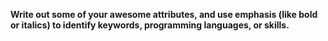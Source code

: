 **Write out some of your awesome attributes, and use emphasis (like bold or italics) to identify keywords, programming languages, or skills.**  

